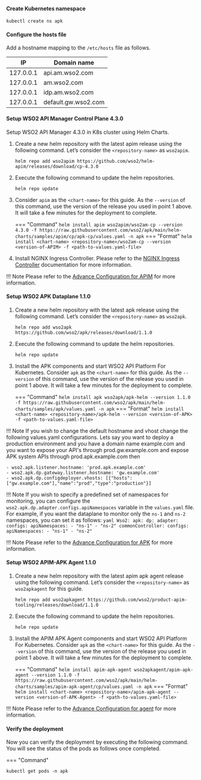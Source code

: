 
#### Create Kubernetes namespace

``` 
kubectl create ns apk
```

#### Configure the hosts file

Add a hostname mapping to the ```/etc/hosts``` file as follows.

| IP        | Domain name         |
| --------- | ------------------- |
| 127.0.0.1 | api.am.wso2.com     |
| 127.0.0.1 | am.wso2.com         |
| 127.0.0.1 | idp.am.wso2.com     |
| 127.0.0.1 | default.gw.wso2.com |

#### Setup WSO2 API Manager Control Plane 4.3.0

Setup WSO2 API Manager 4.3.0 in K8s cluster using Helm Charts.

1. Create a new helm repository with the latest apim release using the following command. Let’s consider the ```<repository-name>``` as ```wso2apim```.

    ```console
    helm repo add wso2apim https://github.com/wso2/helm-apim/releases/download/cp-4.3.0
    ```

2. Execute the following command to update the helm repositories.

    ```console
    helm repo update
    ```

3. Consider ```apim``` as the ```<chart-name>``` for this guide. As the ```--version``` of this command, use the version of the release you used in point 1 above. It will take a few minutes for the deployment to complete.

    === "Command"
        ```
        helm install apim wso2apim/wso2am-cp --version 4.3.0 -f https://raw.githubusercontent.com/wso2/apk/main/helm-charts/samples/apim/cp/apk-cp/values.yaml -n apk
        ```
    === "Format"
        ```
        helm install <chart-name> <repository-name>/wso2am-cp --version <version-of-APIM> -f <path-to-values.yaml-file>
        ```

4. Install NGINX Ingress Controller. Please refer to the [NGINX Ingress Controller](https://kubernetes.github.io/ingress-nginx/deploy/#local-development-clusters) documentation for more information.

!!! Note
    Please refer to the [Advance Configuration for APIM](../../../control-plane/apim-deploy/) for more information.

#### Setup WSO2 APK Dataplane 1.1.0

1. Create a new helm repository with the latest apk release using the following command. Let’s consider the ```<repository-name>``` as ```wso2apk```.

    ```console
    helm repo add wso2apk https://github.com/wso2/apk/releases/download/1.1.0
    ```

2. Execute the following command to update the helm repositories.

    ```console
    helm repo update
    ```

3. Install the APK components and start WSO2 API Platform For Kubernetes. Consider ```apk``` as the ```<chart-name>``` for this guide. As the ```--version``` of this command, use the version of the release you used in point 1 above. It will take a few minutes for the deployment to complete.

    === "Command"
        ```
        helm install apk wso2apk/apk-helm --version 1.1.0 -f https://raw.githubusercontent.com/wso2/apk/main/helm-charts/samples/apk/values.yaml -n apk
        ```
    === "Format"
        ```
        helm install <chart-name> <repository-name>/apk-helm --version <version-of-APK> -f <path-to-values.yaml-file>
        ```

!!! Note
    If you wish to change the default hostname and vhost change the following values.yaml configurations. Lets say you want to deploy a production environment and you have a domain name example.com and you want to expose your API's through prod.gw.example.com and expose APK system APIs through prod.apk.example.com then
       
    - wso2.apk.listener.hostname: 'prod.apk.example.com'
    - wso2.apk.dp.gateway.listener.hostname: 'gw.example.com'
    - wso2.apk.dp.configdeployer.vhosts: [{"hosts":["gw.example.com"],"name":"prod","type":"production"}]

!!! Note
    If you wish to specify a predefined set of namespaces for monitoring, you can configure the `wso2.apk.dp.adapter.configs.apiNamespaces` variable in the `values.yaml` file. For example, if you want the dataplane to monitor only the `ns-1` and `ns-2` namespaces, you can set it as follows:
    ```yaml
    Wso2:
      apk:
        dp:
          adapter:
            configs:
              apiNamespaces:
              - "ns-1"
              - "ns-2"
          commonController:
            configs:
              apiNamespaces:
              - "ns-1"
              - "ns-2"
    ```

!!! Note
    Please refer to the [Advance Configuration for APK](../../../control-plane/apk-deploy) for more information.


#### Setup WSO2 APIM-APK Agent 1.1.0

1. Create a new helm repository with the latest apim apk agent release using the following command. Let’s consider the ```<repository-name>``` as ```wso2apkagent``` for this guide.

    ```console
    helm repo add wso2apkagent https://github.com/wso2/product-apim-tooling/releases/download/1.1.0
    ```

2. Execute the following command to update the helm repositories.

    ```console
    helm repo update
    ```

3. Install the APIM APK Agent components and start WSO2 API Platform For Kubernetes. Consider ```apk``` as the ```<chart-name>``` for this guide. As the ```--version``` of this command, use the version of the release you used in point 1 above. It will take a few minutes for the deployment to complete.

    === "Command"
        ```
        helm install apim-apk-agent wso2apkagent/apim-apk-agent --version 1.1.0 -f https://raw.githubusercontent.com/wso2/apk/main/helm-charts/samples/apim-apk-agent/cp/values.yaml -n apk
        ```
    === "Format"
        ```
        helm install <chart-name> <repository-name>/apim-apk-agent --version <version-of-APK-Agent> -f <path-to-values.yaml-file>
        ```

!!! Note
    Please refer to the [Advance Configuration for agent](../../../control-plane/apim-apk-agent-deploy) for more information.

#### Verify the deployment

Now you can verify the deployment by executing the following command. You will see the status of the pods as follows once completed.

=== "Command"
```
kubectl get pods -n apk
```
